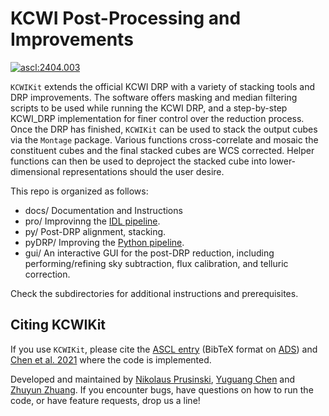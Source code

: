 # KCWI Post-Processing and Improvements

<a href="https://ascl.net/2404.003"><img src="https://img.shields.io/badge/ascl-2404.003-blue.svg?colorB=262255" alt="ascl:2404.003" /></a>

`KCWIKit` extends the official KCWI DRP with a variety of stacking tools and DRP improvements. The software offers masking and median filtering scripts to be used while running the KCWI DRP, and a step-by-step KCWI_DRP implementation for finer control over the reduction process. Once the DRP has finished, `KCWIKit` can be used to stack the output cubes via the `Montage` package. Various functions cross-correlate and mosaic the constituent cubes and the final stacked cubes are WCS corrected. Helper functions can then be used to deproject the stacked cube into lower-dimensional representations should the user desire.

This repo is organized as follows:
- docs/ Documentation and Instructions
- pro/ Improvinng the [IDL pipeline](https://github.com/Keck-DataReductionPipelines/KcwiDRP).
- py/ Post-DRP alignment, stacking.
- pyDRP/ Improving the [Python pipeline](https://kcwi-drp.readthedocs.io/en/latest/).
- gui/ An interactive GUI for the post-DRP reduction, including performing/refining sky subtraction, flux calibration, and telluric correction. 

Check the subdirectories for additional instructions and prerequisites. 

## Citing KCWIKit

If you use `KCWIKit`, please cite the [ASCL entry](https://ascl.net/2404.003) (BibTeX format on [ADS](https://ui.adsabs.harvard.edu/abs/2024ascl.soft04003P)) and [Chen et al. 2021](https://ui.adsabs.harvard.edu/abs/2021MNRAS.508...19C) where the code is implemented.

Developed and maintained by [Nikolaus Prusinski](mailto:nik@astro.caltech.edu), [Yuguang Chen](mailto:yugchen@ucdavis.edu) and [Zhuyun Zhuang](mailto:zzhuang@astro.caltech.edu). If you encounter bugs, have questions on how to run the code, or have feature requests, drop us a line! 


